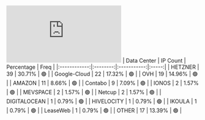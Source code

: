 ![Diagramm](https://github.com/obajay/StateSync-snapshots/blob/main/Projects/BandProtocol/1/README.md)
| Data Center | IP Count | Percentage | Freq |
|:------------:|:--------:|:-----------:|:-----:|
| HETZNER | 39 | 30.71% | 🟢 |
| Google-Cloud | 22 | 17.32% | 🟢 |
| OVH | 19 | 14.96% | 🟢 |
| AMAZON | 11 | 8.66% | 🟢 |
| Contabo | 9 | 7.09% | 🟢 |
| IONOS | 2 | 1.57% | 🟢 |
| MEVSPACE | 2 | 1.57% | 🟢 |
| Netcup | 2 | 1.57% | 🟢 |
| DIGITALOCEAN | 1 | 0.79% | 🟢 |
| HIVELOCITY | 1 | 0.79% | 🟢 |
| IKOULA | 1 | 0.79% | 🟢 |
| LeaseWeb | 1 | 0.79% | 🟢 |
| OTHER | 17 | 13.39% | 🟢 |